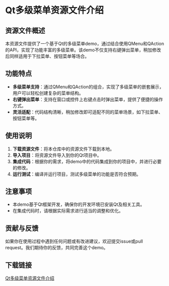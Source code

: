 # Qt多级菜单资源文件介绍

## 资源文件概述

本资源文件提供了一个基于Qt的多级菜单demo，通过结合使用QMenu和QAction的API，实现了功能丰富的多级菜单。该demo不仅支持右键弹出菜单，稍加修改后同样适用于下拉菜单、按钮菜单等场合。

## 功能特点

- **多级菜单支持**：通过QMenu和QAction的组合，实现了多级菜单的嵌套展示，用户可以轻松创建复杂的菜单结构。
- **右键弹出菜单**：支持在窗口或控件上右键点击时弹出菜单，提供了便捷的操作方式。
- **灵活适配**：代码结构清晰，稍加修改即可适配不同的菜单场景，如下拉菜单、按钮菜单等。

## 使用说明

1. **下载资源文件**：将本仓库中的资源文件下载到本地。
2. **导入项目**：将资源文件导入到你的Qt项目中。
3. **集成代码**：根据你的需求，将demo中的代码集成到你的项目中，并进行必要的修改。
4. **运行测试**：编译并运行项目，测试多级菜单的功能是否符合预期。

## 注意事项

- 本demo基于Qt框架开发，确保你的开发环境已安装Qt及相关工具。
- 在集成代码时，请根据实际需求进行适当的调整和优化。

## 贡献与反馈

如果你在使用过程中遇到任何问题或有改进建议，欢迎提交issue或pull request。我们期待你的反馈，共同完善这个demo。

## 下载链接

[Qt多级菜单资源文件介绍](https://pan.quark.cn/s/6703beb875ec)